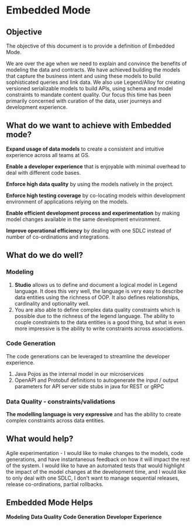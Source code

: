 # Embedded Mode
 
## Objective
 
The objective of this document is to provide a definition of Embedded Mode.
 
We are over the age when we need to explain and convince the benefits of modeling the data and contracts.  We have achieved building the models that capture the business intent and using these models to build sophisticated queries and link data.  We also use Legend/Alloy for creating versioned serializable models to build APIs, using schema and model constraints to mandate content quality.  Our focus this time has been primarily concerned with curation of the data, user journeys and development experience.
 
## What do we want to achieve with Embedded mode?
 
**Expand usage of data models** to create a consistent and intuitive experience across all teams at GS.
 
**Enable a developer experience** that is enjoyable with minimal overhead to deal with different code bases.
 
**Enforce high data quality** by using the models natively in the project.
 
**Enforce high testing coverage** by co-locating models within development environment of applications relying on the models.
 
**Enable efficient development process and experimentation** by making model changes available in the same development environment.
 
**Improve operational efficiency** by dealing with one SDLC instead of number of co-ordinations and integrations.
 
## What do we do well?
 
### **Modeling**
 
1. **Studio** allows us to define and document a logical model in Legend language. It does this very well, the language is very easy to describe data entities using the richness of OOP. It also defines relationships, cardinality and optionality well.
2. You are also able to define complex data quality constraints which is possible due to the richness of the legend language. The ability to couple constraints to the data entities is a good thing, but what is even more impressive is the ability to write constraints across associations.
 
### **Code Generation**
 
The code generations can be leveraged to streamline the developer experience.
1. Java Pojos as the internal model in our microservices
2. OpenAPI and Protobuf definitions to autogenerate the input / output parameters for API server side stubs in java for REST or gRPC
 
### **Data Quality - constraints/validations**
 
**The modelling language is very expressive** and has the ability to create complex constraints across data entities.
 
## What would help?
 
Agile experimentation - I would like to make changes to the models, code generations, and have instantaneous feedback on how it will impact the rest of the system.  I would like to have an automated tests that would highlight the impact of the model changes at the development time, and I would like to only deal with one SDLC, I don't want to manage sequential releases, release co-ordinations, partial rollbacks.
 
## Embedded Mode Helps
 
**Modeling**
**Data Quality**
**Code Generation**
**Developer Experience**
 
